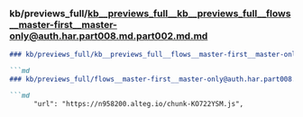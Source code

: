 ### kb/previews_full/kb__previews_full__kb__previews_full__flows__master-first__master-only@auth.har.part008.md.part002.md.md

```md
### kb/previews_full/kb__previews_full__flows__master-first__master-only@auth.har.part008.md.part002.md

```md
### kb/previews_full/flows__master-first__master-only@auth.har.part008.md (part 002)

```md
      "url": "https://n958200.alteg.io/chunk-KO722YSM.js",
     
```

```

```

```
